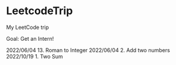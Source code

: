 # LeetcodeTrip
My LeetCode trip

Goal: Get an Intern!

2022/06/04 13. Roman to Integer
2022/06/04 2. Add two numbers
2022/10/19 1. Two Sum
